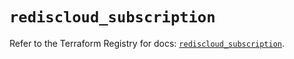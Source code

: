 # `rediscloud_subscription`

Refer to the Terraform Registry for docs: [`rediscloud_subscription`](https://registry.terraform.io/providers/redislabs/rediscloud/2.7.1/docs/resources/subscription).
